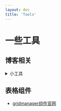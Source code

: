 ```yaml
---
layout: doc
title: 'Tools'
---
```

# 一些工具
## 博客相关
<details> 
<summary>小工具</summary>


- [免费快速的图床](https://tucdn.wpon.cn/)
</details>

## 表格组件
- [gridmanager组件官网](https://gridmanager.lovejavascript.com/api/index.html)

